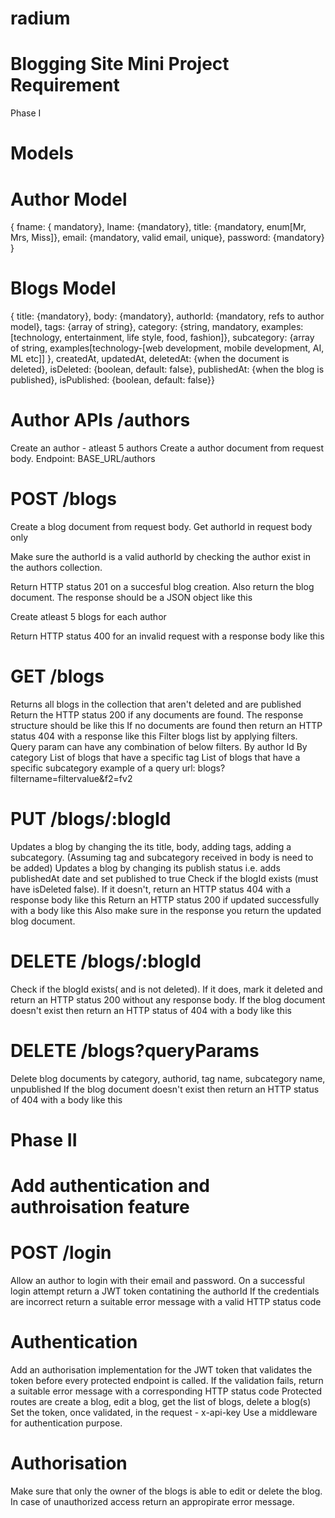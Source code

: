 # radium

# Blogging Site Mini Project Requirement
Phase I
# Models
# Author Model
{ fname: { mandatory}, lname: {mandatory}, title: {mandatory, enum[Mr, Mrs, Miss]}, email: {mandatory, valid email, unique}, password: {mandatory} }
# Blogs Model
{ title: {mandatory}, body: {mandatory}, authorId: {mandatory, refs to author model}, tags: {array of string}, category: {string, mandatory, examples: [technology, entertainment, life style, food, fashion]}, subcategory: {array of string, examples[technology-[web development, mobile development, AI, ML etc]] }, createdAt, updatedAt, deletedAt: {when the document is deleted}, isDeleted: {boolean, default: false}, publishedAt: {when the blog is published}, isPublished: {boolean, default: false}}
# Author APIs /authors
Create an author - atleast 5 authors
Create a author document from request body. Endpoint: BASE_URL/authors
# POST /blogs
Create a blog document from request body. Get authorId in request body only

Make sure the authorId is a valid authorId by checking the author exist in the authors collection.

Return HTTP status 201 on a succesful blog creation. Also return the blog document. The response should be a JSON object like this

Create atleast 5 blogs for each author

Return HTTP status 400 for an invalid request with a response body like this

# GET /blogs
Returns all blogs in the collection that aren't deleted and are published
Return the HTTP status 200 if any documents are found. The response structure should be like this
If no documents are found then return an HTTP status 404 with a response like this
Filter blogs list by applying filters. Query param can have any combination of below filters.
By author Id
By category
List of blogs that have a specific tag
List of blogs that have a specific subcategory example of a query url: blogs?filtername=filtervalue&f2=fv2
# PUT /blogs/:blogId
Updates a blog by changing the its title, body, adding tags, adding a subcategory. (Assuming tag and subcategory received in body is need to be added)
Updates a blog by changing its publish status i.e. adds publishedAt date and set published to true
Check if the blogId exists (must have isDeleted false). If it doesn't, return an HTTP status 404 with a response body like this
Return an HTTP status 200 if updated successfully with a body like this
Also make sure in the response you return the updated blog document.
# DELETE /blogs/:blogId
Check if the blogId exists( and is not deleted). If it does, mark it deleted and return an HTTP status 200 without any response body.
If the blog document doesn't exist then return an HTTP status of 404 with a body like this
# DELETE /blogs?queryParams
Delete blog documents by category, authorid, tag name, subcategory name, unpublished
If the blog document doesn't exist then return an HTTP status of 404 with a body like this
# Phase II
# Add authentication and authroisation feature
# POST /login
Allow an author to login with their email and password. On a successful login attempt return a JWT token contatining the authorId
If the credentials are incorrect return a suitable error message with a valid HTTP status code
# Authentication
Add an authorisation implementation for the JWT token that validates the token before every protected endpoint is called. If the validation fails, return a suitable error message with a corresponding HTTP status code
Protected routes are create a blog, edit a blog, get the list of blogs, delete a blog(s)
Set the token, once validated, in the request - x-api-key
Use a middleware for authentication purpose.
# Authorisation
Make sure that only the owner of the blogs is able to edit or delete the blog.
In case of unauthorized access return an appropirate error message.